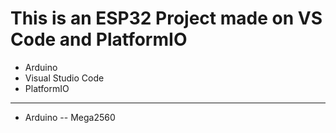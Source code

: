 # This is an ESP32 Project made on VS Code and PlatformIO

+ Arduino
+ Visual Studio Code 
+ PlatformIO

<hr>

+ Arduino -- Mega2560